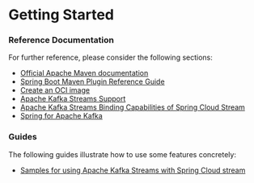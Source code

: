 # Getting Started

### Reference Documentation
For further reference, please consider the following sections:

* [Official Apache Maven documentation](https://maven.apache.org/guides/index.html)
* [Spring Boot Maven Plugin Reference Guide](https://docs.spring.io/spring-boot/docs/2.3.3.RELEASE/maven-plugin/reference/html/)
* [Create an OCI image](https://docs.spring.io/spring-boot/docs/2.3.3.RELEASE/maven-plugin/reference/html/#build-image)
* [Apache Kafka Streams Support](https://docs.spring.io/spring-kafka/docs/current/reference/html/_reference.html#kafka-streams)
* [Apache Kafka Streams Binding Capabilities of Spring Cloud Stream](https://docs.spring.io/spring-cloud-stream/docs/current/reference/htmlsingle/#_kafka_streams_binding_capabilities_of_spring_cloud_stream)
* [Spring for Apache Kafka](https://docs.spring.io/spring-boot/docs/2.3.3.RELEASE/reference/htmlsingle/#boot-features-kafka)

### Guides
The following guides illustrate how to use some features concretely:

* [Samples for using Apache Kafka Streams with Spring Cloud stream](https://github.com/spring-cloud/spring-cloud-stream-samples/tree/master/kafka-streams-samples)

